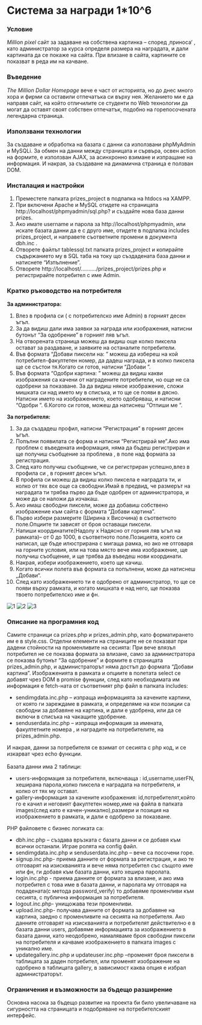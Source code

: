 # Система за награди 1*10^6

### Условие 
*Million pixel* сайт  за задаване на собствена картинка – според ‚приноса‘ , като администратор за курса определя размера на наградата, и дали картината да се покаже на сайта. При влизане в сайта, картините се показват в реда им на качване.

### Въведение
*The Million Dollar Homepage* вече е част от историята, но до днес много хора и фирми са оставили отпечатъка си върху нея.  Желанието ми е да направя сайт, на който отличилите се студенти  по Web технологии да могат да оставят своят собствен отпечатък, подобно на горепосочената легендарна страница.

### Използвани технологии
За създаване и обработка на базата с данни са  използвани  phpMyAdmin  и MySQLi.
За обмен на данни между страницата и сървъра, освен action на формите, е използван AJAX, за асинхронно взимане и изпращане на информация. 
И накрая, за създаване на динамична страница е ползван DOM.

### Инсталация и настройки 
1. Преместете папката prizes_project в подпапка на htdocs на XAMPP.
2. При включени Apache и MySQL отидете на страницата http://localhost/phpmyadmin/sql.php?
и създайте нова база данни prizes.
3. Ако имате username и парола за http://localhost/phpmyadmin, или искате базата данни да е с друго име, отидете в подпапка   includes prizes_project, и направете съответните промени в документа dbh.inc .
4. Отворете файлът tablessql.txt папката prizes_project и копирайте съдържанието му в SQL таба на току що създадената база данни и натиснете “Изпълнение”.
5. Отворете http://localhost/........../prizes_project/prizes.php и регистрирайте потребител с име Admin. 

### Кратко ръководство на потребителя 
**За администратора:**<br>
1. Влез в профила си ( с потребителско име Admin) в горният десен ъгъл.
2. За да видиш дали има заявки за награда или изображения, натисни бутонът 
“За одобрение” в горният ляв ъгъл.
3. На отворената страница можеш да видиш още колко пиксела остават за раздаване, и  заявките на останалите потребители.
4. Във формата “Добави пиксели на: ” можеш да избереш на кой потребител-факултетен номер, да дадеш награда, и в колко пиксела ще се състои тя.Когато си готов, натисни “Добави ”.
5. Във формата “Одобри картина: ”  можеш да видиш какви изображения са качени от наградените потребители, но още не са одобрени за показване. За да видиш някое изображение, сложи мишката си над името му в списъка, и то ще се появи в дясно.
Натисни името на изображението, което одобряваш, и натисни “Одобри ”.
6.Когото си готов, можеш да натиснеш “Отпиши ме ”.<br>

**За потребителя:**<br>
1. За да създадеш профил,  натисни “Регистрация”  в горният десен ъгъл.
2. Попълни появилата се форма и натисни “Регистрирай ме”.Ако има проблем с въведената информация, няма да бъдеш регистриран и ще получиш съобщение за проблема , в поле над формата за регистрация.
3. След като получиш съобщение, че си регистриран успешно,влез в профила си , в горният десен ъгъл. 
4. В профила си  можеш да видиш  колко пиксела е наградата ти, и колко от тях все още са свободни.Имай в предвид, че размерът на наградата ти трябва първо да бъде одобрен от администратора, и може да се наложи да изчакаш.
5. Ако имаш свободни пиксели, може да добавиш собствено изображение към сайта с формата “Добави картина”.
6. Първо избери размерите (Ширина х Височина) в съответното поле.Опциите ти зависят от броя оставащи пиксели.
7. Напиши координатите(Надолу х Надясно от горния ляв ъгъл на рамката)– от 0 до 1000, в съответното поле.Позицията, която си написал, ще бъде илюстрирана с мигаща рамка, но ако не отговаря на горните условия, или на това място вече има изображение, ще получиш съобщение, и ще трябва да въведеш нови координати.
8. Накрая, избери изображението, което ще качиш.
9. Когато всички полета във формата са попълнени, може да натиснеш „Добави“.
10. След като изображението ти е одобрено от администратор, то ще се появи върху рамката, и  когато мишката е над него, ще показва твоето потребителско име и фн.

![1](https://user-images.githubusercontent.com/89635038/131635896-7e9004e0-6d6e-4fa6-833f-227feff8fbb1.png)
![2](https://user-images.githubusercontent.com/89635038/131636319-24dab312-945f-4fba-9e82-965e48acdfc3.png)
![3](https://user-images.githubusercontent.com/89635038/131635931-17abf242-b8ba-47e4-8933-abe0b240e58b.png)


### Описание на програмния код 
Самите страници са prizes.php и prizes_admin.php, като форматирането им е в style.css.
Отделни елементи на страниците не се показват при дадени стойности на променливите на сесията: При вече влязъл  потребител не се показва формата за влизане, само за администратора се показва бутонът “За одобрение” и формите в страницата prizes_admin.php, и администраторът няма достъп до формата “Добави картина”.
Изображенията в рамката и опциите в полетата select се добавят чрез DOM в promise функции, след като необходимата им  информация е fetch-ната от съответният php файл  в папката includes:  
* sendimgdata.inc.php – изпраща информацията за качените картини, от която  ги зареждаме в рамката, и определяме на кои позиции са свободни за добавяне на картина, и дали е удобрена, или да се включи в списъка на чакащите удобрение. 
* senduserdata.inc.php – изпраща информация за имената, факултетните номера , и наградите на потребителите, на prizes_admin.php.

И накрая, данни за потребителя се взимат от сесията с php код, и се изкарват чрез echo функции.<br>
<br>
Базата данни има 2 таблици:
* users-информация за потребителя, включваща : id,username,userFN, хеширана парола,колко пиксела е наградата на потребителя, и колко от тях му остават.
* gallery-информация за качените изображения: id,потребителят,който го е качил и неговият факултетен номер,име на файла в папката images(след като е качен-уникално),размери и позиция на изображението в рамката, и дали е одобрено за показване.


PHP файловете с  бизнес логиката са: 
* dbh.inc.php – създава връзката с базата данни и се добавя към всички останали. Играе ролята на config файл.
* sendimgdata.inc.php  и  senduserdata.inc.php – вече са посочени горе.
* signup.inc.php- приема данните от формата за регистрация, и ако те отговарят на изискванията и вече няма потребител със същото име или фн, ги добавя към базата данни, като хешира паролата.
* login.inc.php - приема данните от формата за влизане, и ако има потребител с това име в базата данни, и паролата му отговаря на подадената(с метода password_verify) то добавяме променливи към сесията, с публична информация за потребителя.
* logout.inc.php- унищожава тези променливи.
* upload.inc.php- получава данните от формата за добавяне на картина, заедно с променливите на сесията на потребителя. Ако данните отговарят на изискванията и потребителят действително е в базата данни users,  добавяме информацията за изображението в базата данни, като неодобрено, намаляваме броя свободни пиксели на потребителя и качваме изображението в папката images с уникално име.
* updategallery.inc.php и updateuser.inc.php –променят броя пиксели в таблицата за даден потребител, или  променят изображение на одобрено в таблицата gallery, в зависимост каква опция е избрал администраторът.

### Ограничения и възможности за бъдещо разширение 
Основна насока за бъдещо развитие на проекта би било увеличаване на сигурността на страницата и подобряване на потребителският интерфейс.
